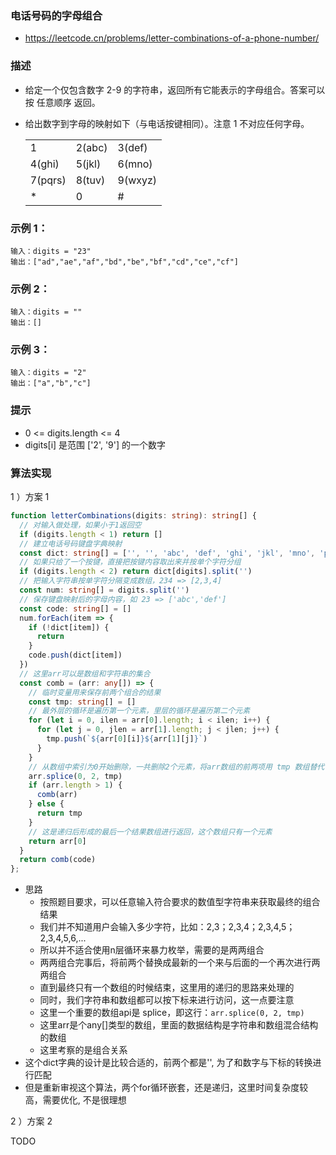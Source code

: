 ### 电话号码的字母组合

- https://leetcode.cn/problems/letter-combinations-of-a-phone-number/

### 描述

- 给定一个仅包含数字 2-9 的字符串，返回所有它能表示的字母组合。答案可以按 任意顺序 返回。

- 给出数字到字母的映射如下（与电话按键相同）。注意 1 不对应任何字母。

	<table>
	<tr>
	  <td>1</td>
	  <td>2(abc)</td>
	  <td>3(def)</td>
	</tr>
	<tr>
	  <td>4(ghi)</td>
	  <td>5(jkl)</td>
	  <td>6(mno)</td>
	</tr>
	<tr>
	  <td>7(pqrs)</td>
	  <td>8(tuv)</td>
	  <td>9(wxyz)</td>
	</tr>
	<tr>
	  <td>*</td>
	  <td>0</td>
	  <td>#</td>
	</tr>
	</table>
### 示例 1：
```
输入：digits = "23"
输出：["ad","ae","af","bd","be","bf","cd","ce","cf"]
```
### 示例 2：

```
输入：digits = ""
输出：[]
```
### 示例 3：

```
输入：digits = "2"
输出：["a","b","c"]
```
### 提示

- 0 <= digits.length <= 4
- digits[i] 是范围 ['2', '9'] 的一个数字
### 算法实现

1 ）方案 1

```ts
function letterCombinations(digits: string): string[] {
  // 对输入做处理，如果小于1返回空
  if (digits.length < 1) return []
  // 建立电话号码键盘字典映射
  const dict: string[] = ['', '', 'abc', 'def', 'ghi', 'jkl', 'mno', 'pqrs', 'tuv', 'wxyz']
  // 如果只给了一个按键，直接把按键内容取出来并按单个字符分组
  if (digits.length < 2) return dict[digits].split('')
  // 把输入字符串按单字符分隔变成数组，234 => [2,3,4]
  const num: string[] = digits.split('')
  // 保存键盘映射后的字母内容，如 23 => ['abc','def']
  const code: string[] = []
  num.forEach(item => {
    if (!dict[item]) {
      return
    }
    code.push(dict[item])
  })
  // 这里arr可以是数组和字符串的集合
  const comb = (arr: any[]) => {
    // 临时变量用来保存前两个组合的结果
    const tmp: string[] = []
    // 最外层的循环是遍历第一个元素，里层的循环是遍历第二个元素
    for (let i = 0, ilen = arr[0].length; i < ilen; i++) {
      for (let j = 0, jlen = arr[1].length; j < jlen; j++) {
        tmp.push(`${arr[0][i]}${arr[1][j]}`)
      }
    }
    // 从数组中索引为0开始删除，一共删除2个元素，将arr数组的前两项用 tmp 数组替代
    arr.splice(0, 2, tmp)
    if (arr.length > 1) {
      comb(arr)
    } else {
      return tmp
    }
    // 这是递归后形成的最后一个结果数组进行返回，这个数组只有一个元素
    return arr[0]
  }
  return comb(code)
};
```

- 思路
  * 按照题目要求，可以任意输入符合要求的数值型字符串来获取最终的组合结果
  * 我们并不知道用户会输入多少字符，比如：2,3；2,3,4；2,3,4,5；2,3,4,5,6,...
  * 所以并不适合使用n层循环来暴力枚举，需要的是两两组合
  * 两两组合完事后，将前两个替换成最新的一个来与后面的一个再次进行两两组合
  * 直到最终只有一个数组的时候结束，这里用的递归的思路来处理的
  * 同时，我们字符串和数组都可以按下标来进行访问，这一点要注意
  * 这里一个重要的数组api是 splice，即这行：`arr.splice(0, 2, tmp)`
  * 这里arr是个any[]类型的数组，里面的数据结构是字符串和数组混合结构的数组
  * 这里考察的是组合关系
- 这个dict字典的设计是比较合适的，前两个都是'', 为了和数字与下标的转换进行匹配
- 但是重新审视这个算法，两个for循环嵌套，还是递归，这里时间复杂度较高，需要优化, 不是很理想

2 ）方案 2

TODO